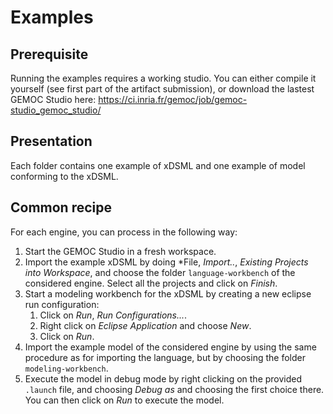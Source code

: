# Examples

## Prerequisite

Running the examples requires a working studio. You can either compile it yourself (see first part of the artifact submission), or download the lastest GEMOC Studio here: https://ci.inria.fr/gemoc/job/gemoc-studio_gemoc_studio/

## Presentation

Each folder contains one example of xDSML and one example of model conforming to the xDSML.

## Common recipe

For each engine, you can process in the following way:

1. Start the GEMOC Studio in a fresh workspace.
1. Import the example xDSML by doing *File, *Import..*, *Existing Projects into Workspace*, and choose the folder `language-workbench` of the considered engine. Select all the projects and click on *Finish*.
2. Start a modeling workbench for the xDSML by creating a new eclipse run configuration:
	1. Click on *Run*, *Run Configurations...*.
	2. Right click on *Eclipse Application* and choose *New*.
	3. Click on *Run*.
3. Import the example model of the considered engine by using the same procedure as for importing the language, but by choosing the folder `modeling-workbench`.
4. Execute the model in debug mode by right clicking on the provided `.launch` file, and choosing *Debug as* and choosing the first choice there. You can then click on *Run* to execute the model.

